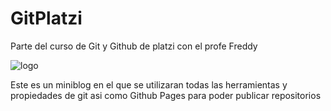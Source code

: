# GitPlatzi
Parte del curso de Git y Github de platzi con el profe Freddy

![logo](https://firebasestorage.googleapis.com/v0/b/alejovr09-5be4f.appspot.com/o/Certificado_git-platzi.png?alt=media&token=dd524036-9f5e-4623-a697-70f4a246bdc1)

Este es un miniblog en el que se utilizaran todas las herramientas y propiedades de git asi como Github Pages para poder publicar repositorios
